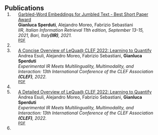 <h2 id="publications" style="margin: 2px 0px -15px;">Publications</h2>

<div class="publications">
<ol class="bibliography">

<li>
<div class="pub-row">

  <div class="col-sm-9" style="position: relative;padding-right: 15px;padding-left: 20px;">
    <div class="title"><a href="https://ceur-ws.org/Vol-2947/paper11.pdf">Garbled-Word Embeddings for Jumbled Text - Best Short Paper Award</a></div>
    <div class="author"><strong>Gianluca Sperduti</strong>, Alejandro Moreo, Fabrizio Sebastiani</div>
    <div class="periodical"><em>IIR, Italian Information Retrieval 11th edition, September 13-15, 2021, Bari, Italy<strong>(IIR)</strong>, 2021.</em></div>
    <div class="links">
      <a href="https://ceur-ws.org/Vol-2947/paper11.pdf" class="btn btn-sm z-depth-0" role="button" target="_blank" style="font-size:12px;">PDF</a>
    </div>
  </div>
<li>

<li>
<div class="pub-row">


  <div class="col-sm-9" style="position: relative;padding-right: 15px;padding-left: 20px;">
    <div class="title"><a href="https://link.springer.com/chapter/10.1007/978-3-031-13643-6_23">A Concise Overview of LeQua@ CLEF 2022: Learning to Quantify</a></div>
    <div class="author">Andrea Esuli, Alejandro Moreo, Fabrizio Sebastiani, <strong>Gianluca Sperduti</strong></div>
    <div class="periodical"><em>Experimental IR Meets Multilinguality, Multimodality, and Interaction: 13th International Conference of the CLEF Association <strong>(CLEF)</strong>, 2022.</em></div>
    <div class="links">
      <a href="https://link.springer.com/content/pdf/10.1007/978-3-031-13643-6.pdf?pdf=button" class="btn btn-sm z-depth-0" role="button" target="_blank" style="font-size:12px;">PDF</a>
    </div>
  </div>
  <li>

<li>
<div class="pub-row">

  <div class="col-sm-9" style="position: relative;padding-right: 15px;padding-left: 20px;">
    <div class="title"><a href="https://ceur-ws.org/Vol-3180/paper-146.pdf">A Detailed Overview of LeQua@ CLEF 2022: Learning to Quantify</a></div>
    <div class="author">Andrea Esuli, Alejandro Moreo, Fabrizio Sebastiani, <strong>Gianluca Sperduti</strong></div>
    <div class="periodical"><em>Experimental IR Meets Multilinguality, Multimodality, and Interaction: 13th International Conference of the CLEF Association <strong>(CLEF)</strong>, 2022.</em></div>
    <div class="links">
      <a href="https://ceur-ws.org/Vol-3180/paper-146.pdf" class="btn btn-sm z-depth-0" role="button" target="_blank" style="font-size:12px;">PDF</a>
    </div>
  </div>
<li>

